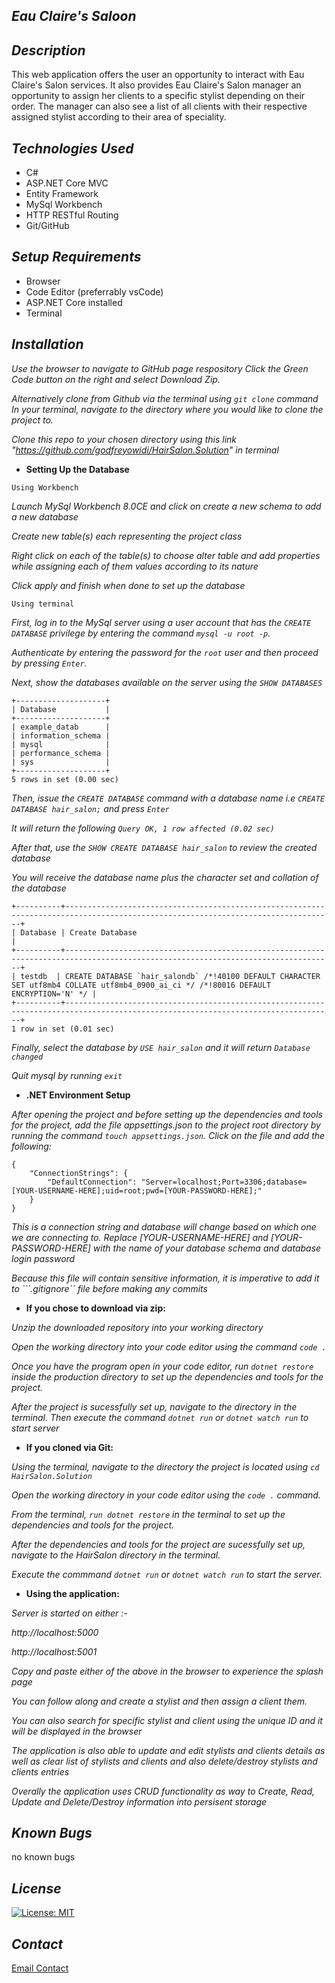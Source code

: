 ## _Eau Claire's Saloon_

## _Description_

This web application offers the user an opportunity to interact with Eau Claire's Salon services. It also provides Eau Claire's Salon manager an opportunity to assign her clients to a specific stylist depending on their order. The manager can also see a list of all clients with their respective assigned stylist according to their area of speciality.

## _Technologies Used_

* C#
* ASP.NET Core MVC
* Entity Framework
* MySql Workbench
* HTTP RESTful Routing
* Git/GitHub

## _Setup Requirements_

* Browser
* Code Editor (preferrably vsCode)
* ASP.NET Core installed
* Terminal

## _Installation_

_Use the browser to navigate to GitHub page respository Click the Green Code button on the right and select Download Zip._

_Alternatively clone from Github via the terminal using ```git clone``` command In your terminal, navigate to the directory where you would like to clone the project to._

_Clone this repo to your chosen directory using this link "https://github.com/godfreyowidi/HairSalon.Solution" in terminal_

* **Setting Up the Database**

```Using Workbench```

_Launch MySql Workbench 8.0CE and click on create a new schema to add a new database_

_Create new table(s) each representing the project class_

_Right click on each of the table(s) to choose alter table and add properties while assigning each of them values according to its nature_

_Click apply and finish when done to set up the database_

```Using terminal```

_First, log in to the MySql server using a user account that has the ```CREATE DATABASE``` privilege by entering the command ```mysql -u root -p```._

_Authenticate by entering the password for the ```root``` user and then proceed by pressing ```Enter```._

_Next, show the databases available on the server using the ```SHOW DATABASES```_

```
+--------------------+
| Database           |
+--------------------+
| example_datab      |
| information_schema |
| mysql              |
| performance_schema |
| sys                |
+--------------------+
5 rows in set (0.00 sec)
```
_Then, issue the ```CREATE DATABASE``` command with a database name i.e ```CREATE DATABASE hair_salon;``` and press ```Enter```_

_It will return the following ```Query OK, 1 row affected (0.02 sec)```_

_After that, use the ```SHOW CREATE DATABASE hair_salon``` to review the created database_

_You will receive the database name plus the character set and collation of the database_
```
+----------+----------------------------------------------------------------------------------------------------------------------------------+
| Database | Create Database                                                                                                                  |
+----------+----------------------------------------------------------------------------------------------------------------------------------+
| testdb  | CREATE DATABASE `hair_salondb` /*!40100 DEFAULT CHARACTER SET utf8mb4 COLLATE utf8mb4_0900_ai_ci */ /*!80016 DEFAULT ENCRYPTION='N' */ |
+----------+----------------------------------------------------------------------------------------------------------------------------------+
1 row in set (0.01 sec)
```
_Finally, select the database by ```USE hair_salon``` and it will return ```Database changed```_

_Quit mysql by running ``exit``_

* **.NET Environment Setup**

_After opening the project and before setting up the dependencies and tools for the project, add the file appsettings.json to the project root directory by running the command ```touch appsettings.json```. Click on the file and add the following:_
```
{
    "ConnectionStrings": {
        "DefaultConnection": "Server=localhost;Port=3306;database=[YOUR-USERNAME-HERE];uid=root;pwd=[YOUR-PASSWORD-HERE];"
    }
}
```
_This is a connection string and database will change based on which one we are connecting to. Replace [YOUR-USERNAME-HERE] and [YOUR-PASSWORD-HERE] with the name of your database schema and database login password_

_Because this file will contain sensitive information, it is imperative to add it to ```.gitignore`` file before making any commits_

* **If you chose to download via zip:**

_Unzip the downloaded repository into your working directory_

_Open the working directory into your code editor using the command ```code .```_

_Once you have the program open in your code editor, run ```dotnet restore``` inside the production directory to set up the dependencies and tools for the project._

_After the project is sucessfully set up, navigate to the directory in the terminal. Then execute the command ```dotnet run``` or ```dotnet watch run``` to start server_

* **If you cloned via Git:**

_Using the terminal, navigate to the directory the project is located using ```cd HairSalon.Solution```_

_Open the working directory in your code editor using the ```code .``` command._

_From the terminal, ```run dotnet restore``` in the terminal to set up the dependencies and tools for the project._

_After the dependencies and tools for the project are sucessfully set up, navigate to the HairSalon directory in the terminal._

_Execute the commmand ```dotnet run``` or ```dotnet watch run``` to start the server._

* **Using the application:**

_Server is started on either :-_

_http://localhost:5000_

_http://localhost:5001_

_Copy and paste either of the above in the browser to experience the splash page_

_You can follow along and create a stylist and then assign a client them._

_You can also search for specific stylist and client using the unique ID and it will be displayed in the browser_

_The application is also able to update and edit stylists and clients details as well as clear list of stylists and clients and also delete/destroy stylists and clients entries_

_Overally the application uses CRUD functionality as way to Create, Read, Update and Delete/Destroy information into persisent storage_


## _Known Bugs_
no known bugs

## _License_
[![License: MIT](https://img.shields.io/badge/License-MIT-yellow.svg)](https://opensource.org/licenses/MIT)

## _Contact_
[Email Contact](godfreyowiidi@gmail.com)